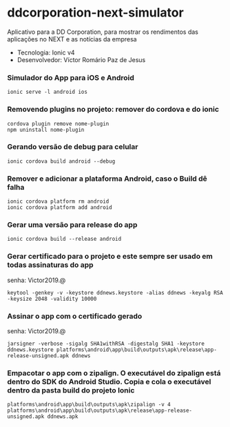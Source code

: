 # ddcorporation-next-simulator
Aplicativo para a DD Corporation, para mostrar os rendimentos das aplicações no NEXT e as notícias da empresa
- Tecnologia: Ionic v4
- Desenvolvedor: Víctor Romário Paz de Jesus

### Simulador do App para iOS e Android
```
ionic serve -l android ios
```

### Removendo plugins no projeto: remover do cordova e do ionic
```
cordova plugin remove nome-plugin
npm uninstall nome-plugin
```

### Gerando versão de debug para celular
```
ionic cordova build android --debug
```

### Remover e adicionar a plataforma Android, caso o Build dê falha
```
ionic cordova platform rm android
ionic cordova platform add android
```

### Gerar uma versão para release do app
```
ionic cordova build --release android
```

### Gerar certificado para o projeto e este sempre ser usado em todas assinaturas do app
senha: Victor2019.@
```
keytool -genkey -v -keystore ddnews.keystore -alias ddnews -keyalg RSA -keysize 2048 -validity 10000
```


### Assinar o app com o certificado gerado
senha: Victor2019.@
```
jarsigner -verbose -sigalg SHA1withRSA -digestalg SHA1 -keystore ddnews.keystore platforms\android\app\build\outputs\apk\release\app-release-unsigned.apk ddnews
```

### Empacotar o app com o zipalign. O executável do zipalign está dentro do SDK do Android Studio. Copia e cola o executável dentro da pasta build do projeto Ionic
```
platforms\android\app\build\outputs\apk\zipalign -v 4 platforms\android\app\build\outputs\apk\release\app-release-unsigned.apk ddnews.apk
```

